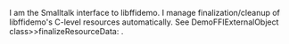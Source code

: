 I am the Smalltalk interface to libffidemo. I manage finalization/cleanup of libffidemo's C-level resources automatically. See DemoFFIExternalObject class>>finalizeResourceData: .